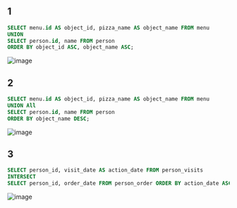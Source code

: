 ## 1

```sql
SELECT menu.id AS object_id, pizza_name AS object_name FROM menu
UNION
SELECT person.id, name FROM person
ORDER BY object_id ASC, object_name ASC;
```
![image](https://github.com/calotesversicolor/db_pr/assets/78222610/94c117a8-9aaf-49c1-ac52-b95900542601)


## 2

```sql
SELECT menu.id AS object_id, pizza_name AS object_name FROM menu
UNION All
SELECT person.id, name FROM person
ORDER BY object_name DESC;
```
![image](https://github.com/calotesversicolor/db_pr/assets/78222610/17868eb9-ec91-4de7-b0af-c5edd338396c)


## 3

```sql
SELECT person_id, visit_date AS action_date FROM person_visits
INTERSECT
SELECT person_id, order_date FROM person_order ORDER BY action_date ASC, person_id DESC;
```
![image](https://github.com/calotesversicolor/db_pr/assets/78222610/a619eb36-467b-4e09-b159-673bcbb2c2b4)
